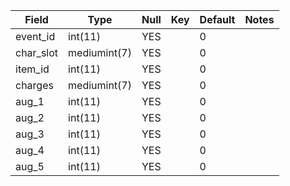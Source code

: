 **Field**|**Type**|**Null**|**Key**|**Default**|**Notes**
-----|-----|-----|-----|-----|-----
event\_id|int(11)|YES| |0| 
char\_slot|mediumint(7)|YES| |0| 
item\_id|int(11)|YES| |0| 
charges|mediumint(7)|YES| |0| 
aug\_1|int(11)|YES| |0| 
aug\_2|int(11)|YES| |0| 
aug\_3|int(11)|YES| |0| 
aug\_4|int(11)|YES| |0| 
aug\_5|int(11)|YES| |0| 
